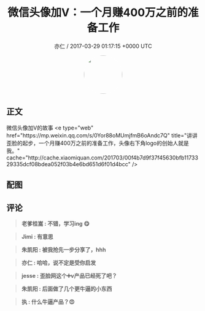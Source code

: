 <h1 align="center">微信头像加V：一个月赚400万之前的准备工作</h1>
<p align="center">
    <a>亦仁 / 2017-03-29 01:17:15 &#43;0000 UTC</a>
</p>

<div align="center">
    <img src="https://images.zsxq.com/Fn3NQqCN8nuGF86yZPXSbEsl0mb3?e=1590940799&amp;token=kIxbL07-8jAj8w1n4s9zv64FuZZNEATmlU_Vm6zD:pfbNc8W3hS0oYG_hyXXh_rHMHuc=" width="100" height="100" style="border:1px solid;border-radius:50%; color:#ffffff"/>
</div>

## 正文

<div>
微信头像加V的故事
&lt;e type=&#34;web&#34; href=&#34;https://mp.weixin.qq.com/s/0Yor88oMUmjfmB6oAndc7Q&#34; title=&#34;讲讲歪脸的起步，一个月赚400万之前的准备工作，头像右下角logo的创始人就是我。&#34; cache=&#34;http://cache.xiaomiquan.com/201703/00f4b7d9f37f45630bfb1173329335dcf08bdea052f03b4e6bd651d6f01d4bcc&#34; /&gt;
</div>

## 配图
<div class="image" align="center">

</div>

## 评论

<div align="left">
<div>

<blockquote >
<span> <strong>老爹桂嵩 : 不错，学习ing 😋 </strong></span>
</blockquote>

<blockquote >
<span> <strong>Jimi : 有意思 </strong></span>
</blockquote>

<blockquote >
<span> <strong>朱凯阳 : 被我抢先一步分享了，hhh </strong></span>
</blockquote>

<blockquote >
<span> <strong>亦仁 : 哈哈，说不定是受你启发 </strong></span>
</blockquote>

<blockquote >
<span> <strong>jesse : 歪脸网这个➕v产品已经死了吧？ </strong></span>
</blockquote>

<blockquote >
<span> <strong>朱凯阳 : 后面做了几个更牛逼的小东西 </strong></span>
</blockquote>

<blockquote >
<span> <strong>执 : 什么牛逼产品？😍 </strong></span>
</blockquote>

</div>
</div>